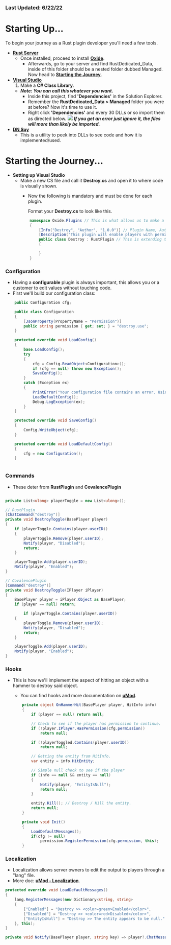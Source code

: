 
### Last Updated: 6/22/22

# Starting Up...
To begin your journey as a Rust plugin developer you'll need a few tools.

* [**Rust Server**](https://www.rustafied.com/how-to-host-your-own-rust-server)
    - Once installed, proceed to install [**Oxide**](https://umod.org/).
        * Afterwards, go to your server and find RustDedicated_Data, inside of this folder should be a nested folder dubbed Managed. Now head to [**Starting the Journey**](#starting-the-journey). 
* [**Visual Studio**](https://visualstudio.microsoft.com/vs/)     
    1. Make a **C# Class Library**. 
    * ***Note: You can call this whatever you want.***
        - Inside this project, find **'Dependencies'** in the Solution Explorer.
        * Remember the **RustDedicated_Data > Managed** folder you were at before? Now it's time to use it. 
        * Right click **'Dependencies'** and every 30 DLLs or so import them as directed below. 
            ![](https://media4.giphy.com/media/Y8Oi1fg8N8ZlVrr7a7/giphy.gif?cid=790b7611d1a8e25136c15bb15fe5510d4ed83f6b56dc82da&rid=giphy.gif&ct=g)
        ***If you get an error just ignore it, the files will more than likely be imported.***
* [**DN Spy**](https://dnspy.dev)        
    - This is a utility to peek into DLLs to see code and how it is implemented/used.

# Starting the Journey...
 * **Setting up Visual Studio**
    - Make a new CS file and call it **Destroy.cs** and open it to where code is visually shown.
        * Now the following is mandatory and must be done for each plugin. 
            
            Format your **Destroy.cs** to look like this.
        ```cs
            namespace Oxide.Plugins // This is what allows us to make a plugin under already defined pretext.
            {
                [Info("Destroy", "Author", "1.0.0")] // Plugin Name, Author, Version
                [Description("This plugin will enable players with permissions to destroy an object with a hammer.")]
                public class Destroy : RustPlugin // This is extending to the class RustPlugin.
                {

                }
            }
        ```

### Configuration
* Having a **configurable** plugin is always important, this allows you or a customer to edit values without touching code.
* First we'll build our configuration class:
```cs
    public Configuration cfg;

    public class Configuration 
    {
        [JsonProperty(PropertyName = "Permission")]
        public string permission { get; set; } = "destroy.use";
    }

    protected override void LoadConfig()
    {
        base.LoadConfig();
        try
        {
            cfg = Config.ReadObject<Configuration>();
            if (cfg == null) throw new Exception();
            SaveConfig();
        }
        catch (Exception ex)
        {
            PrintError("Your configuration file contains an error. Using default configuration values.");
            LoadDefaultConfig();
            Debug.LogException(ex);
        }
    }

    protected override void SaveConfig()
    {
        Config.WriteObject(cfg);
    }

    protected override void LoadDefaultConfig()
    {
        cfg = new Configuration();
    }



```

### Commands
* These deter from **RustPlugin** and **CovalencePlugin**
```cs

private List<ulong> playerToggle = new List<ulong>();

// RustPlugin
[ChatCommand("destroy")]
private void DestroyToggle(BasePlayer player) 
{
    if (playerToggle.Contains(player.userID))
    {
        playerToggle.Remove(player.userID);
        Notify(player, "Disabled");
        return;
    }

    playerToggle.Add(player.userID);
    Notify(player, "Enabled");
}

// CovalencePlugin
[Command("destroy")]
private void DestroyToggle(IPlayer iPlayer) 
{
    BasePlayer player = iPlayer.Object as BasePlayer;
    if (player == null) return;

        if (playerToggle.Contains(player.userID))
    {
        playerToggle.Remove(player.userID);
        Notify(player, "Disabled");
        return;
    }

    playerToggle.Add(player.userID);
    Notify(player, "Enabled");
}
```

### Hooks
* This is how we'll implement the aspect of hitting an object with a hammer to destroy said object.
    * You can find hooks and more documentation on [**uMod**](https://umod.org/documentation/games/rust). 

    ```cs
        private object OnHammerHit(BasePlayer player, HitInfo info)
        {
            if (player == null) return null;

            // Check to see if the player has permission to continue.
            if (!player.IPlayer.HasPermission(cfg.permission))
                return null;

            if (!playerToggled.Contains(player.userID))
                return null;

            // Getting the entity from HitInfo.
            var entity = info.HitEntity;

            // Simple null check to see if the player 
            if (info == null && entity == null)
            {
                Notify(player, "EntityIsNull"); 
                return null;
            }

            entity.Kill(); // Destroy / Kill the entity.
            return null;
        }

        private void Init()
        {
            LoadDefaultMessages();
            if(cfg != null)
                permission.RegisterPermission(cfg.permission, this);
        }
    ```

### Localization
* Localization allows server owners to edit the output to players through a "lang" file.
* More doc: [**uMod - Localization**](https://umod.org/documentation/api/localization).
```cs
protected override void LoadDefaultMessages()
{
    lang.RegisterMessages(new Dictionary<string, string>
    {
        ["Enabled"] = "Destroy >> <color=green>Enabled</color>",
        ["Disabled"] = "Destroy >> <color=red>Disabled</color>",        
        ["EntityIsNull"] = "Destroy >> The entity appears to be null."
    }, this);
}

private void Notify(BasePlayer player, string key) => player?.ChatMessage(lang.GetMessage(key, this));
```
